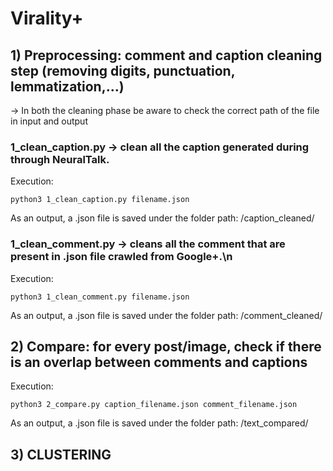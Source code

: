 # Virality+

## 1) Preprocessing: comment and caption cleaning step (removing digits, punctuation, lemmatization,...)
-> In both the cleaning phase be aware to check the correct path of the file in input and output

### 1_clean_caption.py -> clean all the caption generated during through NeuralTalk.

Execution:
	
```
python3 1_clean_caption.py filename.json
```

As an output, a .json file is saved under the folder path: /caption_cleaned/

### 1_clean_comment.py -> cleans all the comment that are present in .json file crawled from Google+.\n

Execution:

```
python3 1_clean_comment.py filename.json
```

As an output, a .json file is saved under the folder path: /comment_cleaned/

## 2) Compare: for every post/image, check if there is an overlap between comments and captions

Execution:
	
```
python3 2_compare.py caption_filename.json comment_filename.json
```

As an output, a .json file is saved under the folder path: /text_compared/

## 3) CLUSTERING

